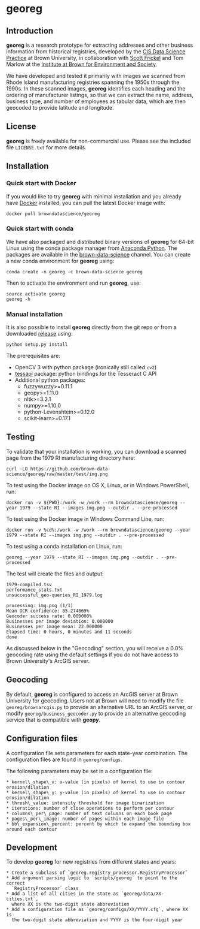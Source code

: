# georeg

## Introduction

**georeg** is a research prototype for extracting addresses and other business
information from historical registries, developed by the
[CIS Data Science Practice](https://brown.edu/cis/data-science)
at Brown University, in collaboration with
[Scott Frickel](https://www.brown.edu/academics/institute-environment-society/people/details/scott-frickel)
and Tom Marlow at the
[Institute at Brown for Environment and
Society](https://www.brown.edu/academics/institute-environment-society/).

We have developed and tested it primarily with images we scanned from Rhode
Island manufacturing registries spanning the 1950s through the 1990s. In these
scanned images, **georeg** identifies each heading and the ordering of
manufacturer listings, so that we can extract the name, address, business type,
and number of employees as tabular data, which are then geocoded to provide
latitude and longitude.

## License

**georeg** is freely available for non-commercial use. Please see the included
file `LICENSE.txt` for more details.

## Installation

### Quick start with Docker

If you would like to try **georeg** with minimal installation and you already
have [Docker](https://www.docker.com) installed, you can pull the latest Docker
image with:

    docker pull browndatascience/georeg

### Quick start with conda

We have also packaged and distributed binary versions of **georeg** for 64-bit
Linux using the conda package manager from [Anaconda Python](https://www.continuum.io/anaconda-overview). The packages are available in the
[brown-data-science](https://anaconda.org/brown-data-science) channel. You
can create a new conda environment for **georeg** using:

    conda create -n georeg -c brown-data-science georeg

Then to activate the environment and run **georeg**, use:

    source activate georeg
    georeg -h

### Manual installation

It is also possible to install **georeg** directly from the git repo or from a
downloaded [release](https://github.com/brown-data-science/georeg/releases)
using:

    python setup.py install

The prerequisites are:

* OpenCV 3 with python package (ironically still called `cv2`)
* [tessapi](https://bitbucket.org/brown-data-science/tessapi) package: python bindings for the Tesseract C API
* Additional python packages:
    * fuzzywuzzy>=0.11.1
    * geopy>=1.11.0
    * nltk>=3.2.1
    * numpy>=1.10.0
    * python-Levenshtein>=0.12.0
    * scikit-learn>=0.17.1

## Testing

To validate that your installation is working, you can download a scanned page
from the 1979 RI manufacturing directory here:

    curl -LO https://github.com/brown-data-science/georeg/raw/master/test/img.png

To test using the Docker image on OS X, Linux, or in Windows PowerShell, run:

    docker run -v ${PWD}:/work -w /work --rm browndatascience/georeg --year 1979 --state RI --images img.png --outdir . --pre-processed

To test using the Docker image in Windows Command Line, run:

    docker run -v %cd%:/work -w /work --rm browndatascience/georeg --year 1979 --state RI --images img.png --outdir . --pre-processed

To test using a conda installation on Linux, run:

    georeg --year 1979 --state RI --images img.png --outdir . --pre-processed

The test will create the files and output:

    1979-compiled.tsv
    performance_stats.txt
    unsuccessful_geo-queries_RI_1979.log

    processing: img.png (1/1)
    Mean OCR confidence: 85.274869%
    Geocoder success rate: 0.000000%
    Businesses per image deviation: 0.000000
    Businesses per image mean: 22.000000
    Elapsed time: 0 hours, 0 minutes and 11 seconds
    done

As discussed below in the "Geocoding" section, you will receive a 0.0%
geocoding rate using the default settings if you do not have access to Brown
University's ArcGIS server.

## Geocoding

By default, **georeg** is configured to access an ArcGIS server at Brown
University for geocoding. Users not at Brown will need to modify the file
`georeg/brownarcgis.py` to provide an alternative URL to an ArcGIS server,
or modify `georeg/business_geocoder.py` to provide an alternative
geocoding service that is compatible with **geopy**.

## Configuration files

A configuration file sets parameters for each state-year combination. The
configuration files are found in `georeg/configs`.

The following parameters may be set in a configuration file:

    * kernel\_shape\_x: x-value (in pixels) of kernel to use in contour erosion/dilation
    * kernel\_shape\_y: y-value (in pixels) of kernel to use in contour erosion/dilation
    * thresh\_value: intensity threshold for image binarization
    * iterations: number of close operations to perform per contour
    * columns\_per\_page: number of text columns on each book page
    * pages\_per\_image: number of pages within each image file
    * bb\_expansion\_percent: percent by which to expand the bounding box around each contour

## Development

To develop **georeg** for new registries from different states and years:

    * Create a subclass of `georeg.registry_processor.RegistryProcessor`
    * Add argument parsing logic to `scripts/georeg` to point to the correct
      `RegistryProcessor` class
    * Add a list of all cities in the state as `georeg/data/XX-cities.txt`,
      where XX is the two-digit state abbreviation
    * Add a configuration file as `georeg/configs/XX/YYYY.cfg`, where XX is
      the two-digit state abbreviation and YYYY is the four-digit year
